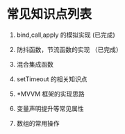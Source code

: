 
# 常见知识点列表


1. bind,call,apply 的模拟实现 (已完成)

2. 防抖函数，节流函数的实现 （已完成）

3. 混合集成函数

4. setTimeout 的相关知识点

5. *MVVM 框架的实现思路

6. 变量声明提升等常见属性

7. 数组的常用操作